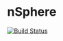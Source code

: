 # nSphere
[![Build Status](https://travis-ci.org/x3medima17/nSphere.svg?branch=dev)](https://travis-ci.org/x3medima17/nSphere)
